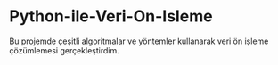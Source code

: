 # Python-ile-Veri-On-Isleme
Bu projemde çeşitli algoritmalar ve yöntemler kullanarak veri ön işleme çözümlemesi gerçekleştirdim.
